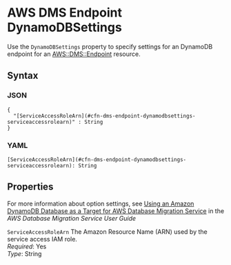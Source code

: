 # AWS DMS Endpoint DynamoDBSettings<a name="aws-properties-dms-endpoint-dynamodbsettings"></a>

Use the `DynamoDBSettings` property to specify settings for an DynamoDB endpoint for an [AWS::DMS::Endpoint](aws-resource-dms-endpoint.md) resource\.

## Syntax<a name="w2922ab1c21c10c88c17c19b5"></a>

### JSON<a name="aws-properties-dms-endpoint-dynamodbsettings-syntax.json"></a>

```
{
  "[ServiceAccessRoleArn](#cfn-dms-endpoint-dynamodbsettings-serviceaccessrolearn)" : String
}
```

### YAML<a name="aws-properties-dms-endpoint-dynamodbsettings-syntax.yaml"></a>

```
[ServiceAccessRoleArn](#cfn-dms-endpoint-dynamodbsettings-serviceaccessrolearn): String
```

## Properties<a name="w2922ab1c21c10c88c17c19b7"></a>

For more information about option settings, see [Using an Amazon DynamoDB Database as a Target for AWS Database Migration Service](https://docs.aws.amazon.com/dms/latest/userguide/CHAP_Target.DynamoDB.html) in the *AWS Database Migration Service User Guide*

`ServiceAccessRoleArn`  <a name="cfn-dms-endpoint-dynamodbsettings-serviceaccessrolearn"></a>
The Amazon Resource Name \(ARN\) used by the service access IAM role\.  
*Required*: Yes  
*Type*: String